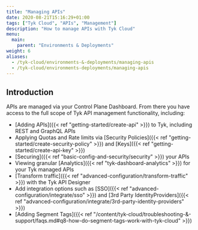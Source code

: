 ```yaml
---
title: "Managing APIs"
date: 2020-08-21T15:16:29+01:00
tags: ["Tyk Cloud", "APIs", "Management"]
description: "How to manage APIs with Tyk Cloud"
menu:
  main:
    parent: "Environments & Deployments"
weight: 6
aliases:
  - /tyk-cloud/environments-&-deployments/managing-apis
  - /tyk-cloud/environments-deployments/managing-apis
---
```


## Introduction

APIs are managed via your Control Plane Dashboard. From there you have access to the full scope of Tyk API management functionality, including:

* [Adding APIs]({{< ref "getting-started/create-api" >}}) to Tyk, including REST and GraphQL APIs
* Applying Quotas and Rate limits via [Security Policies]({{< ref "getting-started/create-security-policy" >}}) and [Keys]({{< ref "getting-started/create-api-key" >}})
* [Securing]({{< ref "basic-config-and-security/security" >}}) your APIs
* Viewing granular [Analytics]({{< ref "tyk-dashboard-analytics" >}}) for your Tyk managed APIs
* [Transform traffic]({{< ref "advanced-configuration/transform-traffic" >}}) with the Tyk API Designer
* Add integration options such as [SSO]({{< ref "advanced-configuration/integrate/sso" >}}) and [3rd Party IdentityProviders]({{< ref "advanced-configuration/integrate/3rd-party-identity-providers" >}})
* [Adding Segment Tags]({{< ref "/content/tyk-cloud/troubleshooting-&-support/faqs.md#q8-how-do-segment-tags-work-with-tyk-cloud" >}})

